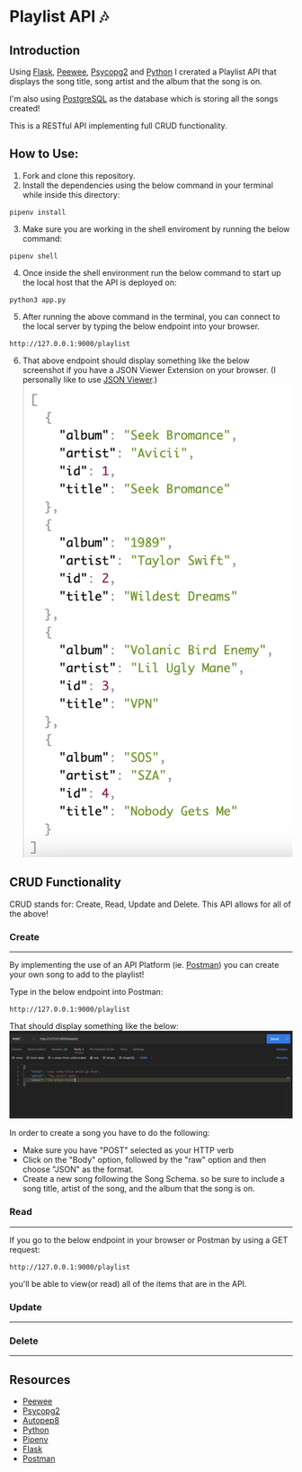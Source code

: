 # Playlist API 🎶

## Introduction

Using [Flask](https://flask.palletsprojects.com/en/2.3.x/), [Peewee](https://docs.peewee-orm.com/en/latest/), [Psycopg2](https://www.psycopg.org/docs/) and [Python](https://docs.python.org/3/) I crerated a Playlist API that displays the song title, song artist and the album that the song is on.

I'm also using [PostgreSQL](https://www.postgresql.org/) as the database which is storing all the songs created!

This is a RESTful API implementing full CRUD functionality.

## How to Use:

1. Fork and clone this repository.
2. Install the dependencies using the below command in your terminal while inside this directory:
```
pipenv install
```
3. Make sure you are working in the shell enviroment by running the below command:
```
pipenv shell
```
4. Once inside the shell environment run the below command to start up the local host that the API is deployed on:
```
python3 app.py
```
5. After running the above command in the terminal, you can connect to the local server by typing the below endpoint into your browser.
```
http://127.0.0.1:9000/playlist
```
6. That above endpoint should display something like the below screenshot if you have a JSON Viewer Extension on your browser. (I personally like to use [JSON Viewer](https://chrome.google.com/webstore/detail/json-viewer/gbmdgpbipfallnflgajpaliibnhdgobh).)
![playlist API screenshot](./assets/playlist-API.png "playlist API screenshot")

## CRUD Functionality
CRUD stands for: Create, Read, Update and Delete. This API allows for all of the above! 

### Create
---
By implementing the use of an API Platform (ie. [Postman](https://www.postman.com/)) you can create your own song to add to the playlist! 

Type in the below endpoint into Postman:
```
http://127.0.0.1:9000/playlist
```
That should display something like the below:
![GET request screenshot](./assets/GET-request.png "GET request screenshot")

In order to create a song you have to do the following:
- Make sure you have "POST" selected as your HTTP verb
- Click on the "Body" option, followed by the "raw" option and then choose "JSON" as the format.
- Create a new song following the Song Schema. so be sure to include a song title, artist of the song, and the album that the song is on.

### Read
---
If you go to the below endpoint in your browser or Postman by using a GET request:
```
http://127.0.0.1:9000/playlist
```
you'll be able to view(or read) all of the items that are in the API.

### Update
---

### Delete
---

## Resources
- [Peewee](https://docs.peewee-orm.com/en/latest/)
- [Psycopg2](https://www.psycopg.org/docs/)
- [Autopep8](https://pypi.org/project/autopep8/)
- [Python](https://docs.python.org/3/)
- [Pipenv](https://pipenv.pypa.io/en/latest/)
- [Flask](https://flask.palletsprojects.com/en/2.3.x/)
- [Postman](https://www.postman.com/)